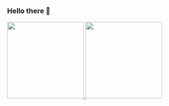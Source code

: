 ### Hello there  👋

<!--
**ivanportales/ivanportales** is a ✨ _special_ ✨ repository because its `README.md` (this file) appears on your GitHub profile.

Here are some ideas to get you started:

- 🔭 I’m currently working on ...
- 🌱 I’m currently learning ...
- 👯 I’m looking to collaborate on ...
- 🤔 I’m looking for help with ...
- 💬 Ask me about ...
- 📫 How to reach me: ...
- 😄 Pronouns: ...
- ⚡ Fun fact: ...
-->

<div>
<a href="https://github.com/ivanportales">
<img height="180em" src="https://github-readme-stats.vercel.app/api/top-langs/?ivanportales&layout=compact&langs_count=7&theme=dracula"/>
<img height="180em" src="https://github-readme-stats.vercel.app/api?ivanportales-aqui&show_icons=true&theme=dracula&include_all_commits=true&count_private=true"/>
</div>
